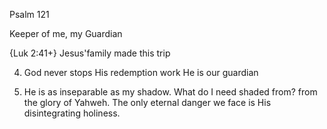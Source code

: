 Psalm 121


Keeper of me, my Guardian

{Luk 2:41+}  Jesus'family made this trip


4) God never stops His redemption work
  He is our guardian

5) He is as inseparable as my shadow.
What do I need shaded from?  from the glory of Yahweh.  The only eternal danger we face is His disintegrating holiness.

